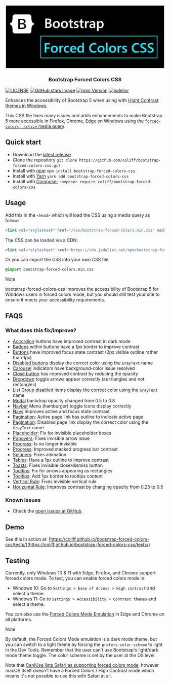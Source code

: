 <p align="center">
<img src="https://github.com/coliff/bootstrap-forced-colors-css/blob/main/.github/preview.png?raw=true" width="500" alt="Bootstrap 5 Forced Colors CSS">
</p>

<h3 align="center">Bootstrap Forced Colors CSS</h3>

[![LICENSE](https://img.shields.io/badge/license-MIT-lightgrey.svg)](https://raw.githubusercontent.com/coliff/bootstrap-forced-colors-css/main/LICENSE)
[![GitHub stars image](https://img.shields.io/github/stars/coliff/bootstrap-forced-colors-css.svg?label=GitHub%20Stars)](https://github.com/coliff/bootstrap-forced-colors-css)
[![npm Version](https://img.shields.io/npm/v/bootstrap-forced-colors-css)](https://www.npmjs.com/package/bootstrap-forced-colors-css)
[![jsdelivr](https://data.jsdelivr.com/v1/package/npm/bootstrap-forced-colors-css/badge)](https://www.jsdelivr.com/package/npm/bootstrap-forced-colors-css)

Enhances the accessibility of Bootstrap 5 when using with [Hight Contrast themes in Windows](https://blogs.windows.com/msedgedev/2020/09/17/styling-for-windows-high-contrast-with-new-standards-for-forced-colors/).

This CSS file fixes many issues and adds enhancements to make Bootstrap 5 more accessible in Firefox, Chrome, Edge on Windows using the [`forced-colors: active` media query](https://developer.mozilla.org/en-US/docs/Web/CSS/@media/forced-colors).

## Quick start

- Download the [latest release](https://github.com/coliff/bootstrap-forced-colors-css/releases/latest)
- Clone the repository `git clone https://github.com/coliff/bootstrap-forced-colors-css.git`
- Install with [npm](https://www.npmjs.com/package/bootstrap-forced-colors-css) `npm install bootstrap-forced-colors-css`
- Install with [Yarn](https://classic.yarnpkg.com/en/package/bootstrap-forced-colors-css) `yarn add bootstrap-forced-colors-css`
- Install with [Composer](https://packagist.org/packages/coliff/bootstrap-forced-colors-css) `composer require coliff/bootstrap-forced-colors-css`

## Usage

Add this in the `<head>` which will load the CSS using a media query as follow:

```html
<link rel="stylesheet" href="/css/bootstrap-forced-colors.min.css" media="screen and (forced-colors: active)">
```

The CSS can be loaded via a CDN:

```html
<link rel="stylesheet" href="https://cdn.jsdelivr.net/npm/bootstrap-forced-colors-css@1.0.4/css/bootstrap-forced-colors.min.css" media="screen and (forced-colors: active)">
```

Or you can import the CSS into your own CSS file:

```scss
@import bootstrap-forced-colors.min.css
```

> [!NOTE]
> bootstrap-forced-colors-css improves the accessibility of Bootstrap 5 for Windows users in forced colors mode, but you should still test your site to ensure it meets your accessibility requirements.

## FAQS

### What does this fix/improve?

- [Accordion](https://coliff.github.io/bootstrap-forced-colors-css/tests/#accordion) buttons have improved contrast in dark mode
- [Badges](https://coliff.github.io/bootstrap-forced-colors-css/tests/#badge) within buttons have a 1px border to improve contrast
- [Buttons](https://coliff.github.io/bootstrap-forced-colors-css/tests/#buttons) have improved focus state contrast (2px visible outline rather than 1px)
- [Disabled buttons](https://coliff.github.io/bootstrap-forced-colors-css/tests/#buttons) display the correct color using the `GrayText` name
- [Carousel](https://coliff.github.io/bootstrap-forced-colors-css/tests/#carousel) indicators have background-color issue resolved
- [Close button](https://coliff.github.io/bootstrap-forced-colors-css/tests/#toasts) has improved contrast by reducing the opacity
- [Dropdown](https://coliff.github.io/bootstrap-forced-colors-css/tests/#dropdowns) toggle arrows appear correctly (as triangles and not rectangles)
- [List Group](https://coliff.github.io/bootstrap-forced-colors-css/tests/#list-group) disabled items display the correct color using the `GrayText` name
- [Modal](https://coliff.github.io/bootstrap-forced-colors-css/tests/#modal) backdrop opacity changed from 0.5 to 0.8
- [Navbar](https://coliff.github.io/bootstrap-forced-colors-css/tests/#navbar) Menu (hamburger) toggle icons display correctly
- [Navs](https://coliff.github.io/bootstrap-forced-colors-css/tests/#navs) Improves active and focus state contrast
- [Pagination](https://coliff.github.io/bootstrap-forced-colors-css/tests/#pagination): Active page link has outline to indicate active page
- [Pagination](https://coliff.github.io/bootstrap-forced-colors-css/tests/#pagination): Disabled page link display the correct color using the `GrayText` name
- [Placeholder](https://coliff.github.io/bootstrap-forced-colors-css/tests/#placeholder): Fix for invisible placeholder boxes
- [Popovers](https://coliff.github.io/bootstrap-forced-colors-css/tests/#popovers): Fixes invisible arrow issue
- [Progress](https://coliff.github.io/bootstrap-forced-colors-css/tests/#progress): Is no longer invisible
- [Progress](https://coliff.github.io/bootstrap-forced-colors-css/tests/#progress): Improved stacked progress bar contrast
- [Spinners](https://coliff.github.io/bootstrap-forced-colors-css/tests/#spinners): Fixes animation
- [Tables](https://coliff.github.io/bootstrap-forced-colors-css/tests/#tables): Have a 1px outline to improve contrast
- [Toasts](https://coliff.github.io/bootstrap-forced-colors-css/tests/#toasts): Fixes invisible close/dismiss button
- [Tooltips](https://coliff.github.io/bootstrap-forced-colors-css/tests/#tooltips): Fix for arrows appearing as rectangles
- [Tooltips](https://coliff.github.io/bootstrap-forced-colors-css/tests/#tooltips): Add 1px border to tooltips content
- [Vertical Rule](https://coliff.github.io/bootstrap-forced-colors-css/tests/#navbar): Fixes invisible vertical rule
- [Horizontal Rule](https://coliff.github.io/bootstrap-forced-colors-css/tests/#navbar): Improves contrast by changing opacity from 0.25 to 0.5

### Known Issues

- Check the [open issues at GitHub](https://github.com/coliff/bootstrap-forced-colors-css/issues).

## Demo

See this in action at: [https://coliff.github.io/bootstrap-forced-colors-css/tests/](https://coliff.github.io/bootstrap-forced-colors-css/tests/)

## Testing

Currently, only Windows 10 & 11 with Edge, Firefox, and Chrome support forced colors mode. To test, you can enable forced colors mode in:

- Windows 10: Go to `Settings > Ease of Access > High contrast` and select a theme.
- Windows 11: Go to `Settings > Accessibility > Contrast themes` and select a theme.

You can also use the [Forced Colors Mode Emulation](https://developer.chrome.com/docs/devtools/rendering/emulate-css#emulate_css_media_feature_forced-colors) in Edge and Chrome on all platforms.

> [!NOTE]
> By default, the Forced Colors Mode emulation is a dark mode theme, but you can switch to a light theme by forcing the `prefers-color-scheme` to light in the Dev Tools. Remember that the user can't use Bootstrap's light/dark mode theme toggle. The color scheme is set by the user at the OS level.

Note that [CanIUse lists Safari as supporting forced colors mode](https://caniuse.com/mdn-css_at-rules_media_forced-colors), however macOS itself doesn't have a Forced Colors / High Contrast mode which means it's not possible to use this with Safari at all.
